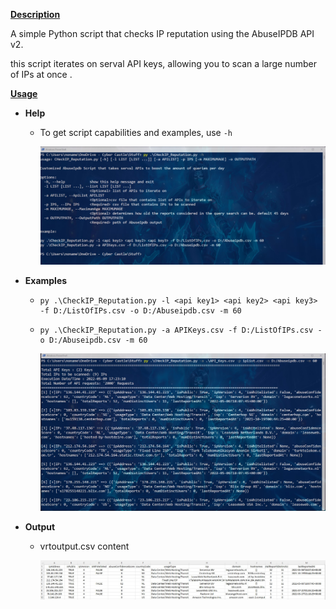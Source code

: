 **<u>Description</u>**

A simple Python script that checks IP reputation using the AbuseIPDB API v2.

this script iterates on serval API keys, allowing you to scan a large number of IPs at once .

<u>**Usage**</u> 

- **Help**

  - To get script capabilities and examples, use `-h` 

    ![help](https://github.com/Assem-Morad/Prj1/blob/main/Python-Scripts/Check_IPs_Reputions/images/help%20.jpg)

- **Examples**

  - ```
    py .\CheckIP_Reputation.py -l <api key1> <api key2> <api key3> -f D:/ListOfIPs.csv -o D:/Abuseipdb.csv -m 60
    ```

  - ```
    py .\CheckIP_Reputation.py -a APIKeys.csv -f D:/ListOfIPs.csv -o D:/Abuseipdb.csv -m 60
    ```

    ![execution](https://github.com/Assem-Morad/Prj1/blob/main/Python-Scripts/Check_IPs_Reputions/images/execution%20.jpg)

- **Output**   

  - vrtoutput.csv content

    ![results](https://github.com/Assem-Morad/Prj1/blob/main/Python-Scripts/Check_IPs_Reputions/images/results%20.jpg)

    

  

  

  



